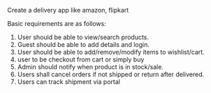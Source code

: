 Create a delivery app like amazon, flipkart

Basic requirements are as follows:
1. User should be able to view/search products.
2. Guest should be able to add details and login.
3. User should be able to add/remove/modify items to wishlist/cart.
4. user to be checkout from cart or simply buy
5. Admin should notify when product is in stock/sale.
6. Users shall cancel orders if not shipped or return after delivered.
7. Users can track shipment via portal



